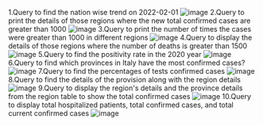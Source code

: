 1.Query to find the nation wise trend on 2022-02-01
![image](https://user-images.githubusercontent.com/100999712/156882190-70350b9b-e04a-4dd2-b6b9-47cc3b975403.png)
2.Query to print the details of those regions where the new total confirmed cases are greater than 1000
![image](https://user-images.githubusercontent.com/100999712/156882376-4d25daea-e19a-4b5b-a5be-75a1996af3ea.png)
3.Query to print the number of times the cases were greater than 1000 in different regions
![image](https://user-images.githubusercontent.com/100999712/156882563-d597caf5-9e4f-47db-99ed-80c8e89e2fd0.png)
4.Query to display the details of those regions where the number of deaths is greater than 1500
![image](https://user-images.githubusercontent.com/100999712/156882644-9d3e733a-e930-4fa7-be1e-8dbd534748fc.png)
5.Query to find the positivity rate in the 2020 year
![image](https://user-images.githubusercontent.com/100999712/156882693-583476fb-6996-45b1-81ea-0670359e37eb.png)
6.Query to find which provinces in Italy have the most confirmed cases?
![image](https://user-images.githubusercontent.com/100999712/156882756-5b29b80c-b106-469c-839e-9a2c073d96ba.png)
7.Query to find the percentages of tests confirmed cases
![image](https://user-images.githubusercontent.com/100999712/156882813-ea7e64de-564f-47c3-9128-ff2521b1fad3.png)
8.Query to find the details of the provision along with the region details
![image](https://user-images.githubusercontent.com/100999712/156882888-1d673062-09fb-49a6-a2ad-6bc6af8a14f9.png)
9.Query to display the region's details and the province details from the region table to show the total confirmed cases
![image](https://user-images.githubusercontent.com/100999712/156882958-ed7f30e3-f955-457d-af91-9b863d3cda59.png)
10.Query to display total hospitalized patients, total confirmed cases, and total current confirmed cases
![image](https://user-images.githubusercontent.com/100999712/156883011-d3aa0f50-f2fd-44d1-950f-7d684b3c23be.png)






